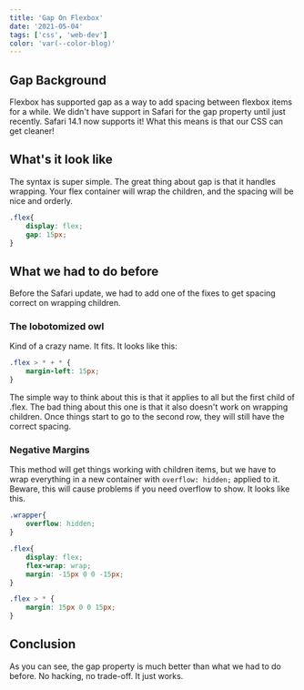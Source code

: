 ```yaml
---
title: 'Gap On Flexbox'
date: '2021-05-04'
tags: ['css', 'web-dev']
color: 'var(--color-blog)'
---
```


## Gap Background
Flexbox has supported gap as a way to add spacing between flexbox items for a while. We didn't have support in Safari for the gap property until just recently. Safari 14.1 now supports it! What this means is that our CSS can get cleaner!

## What's it look like

The syntax is super simple. The great thing about gap is that it handles wrapping. Your flex container will wrap the children, and the spacing will be nice and orderly.

``` css
.flex{
    display: flex;
    gap: 15px;
}
```

## What we had to do before

Before the Safari update, we had to add one of the fixes to get spacing correct on wrapping children.

### The lobotomized owl

Kind of a crazy name. It fits. It looks like this:

``` css
.flex > * + * {
    margin-left: 15px;
}
```

The simple way to think about this is that it applies to all but the first child of .flex. The bad thing about this one is that it also doesn't work on wrapping children. Once things start to go to the second row, they will still have the correct spacing.

### Negative Margins

This method will get things working with children items, but we have to wrap everything in a new container with `overflow: hidden;` applied to it. Beware, this will cause problems if you need overflow to show. It looks like this.

``` css
.wrapper{
    overflow: hidden;
}

.flex{
    display: flex;
    flex-wrap: wrap;
    margin: -15px 0 0 -15px;
}

.flex > * {
    margin: 15px 0 0 15px;
}
```

## Conclusion
As you can see, the gap property is much better than what we had to do before. No hacking, no trade-off. It just works. 